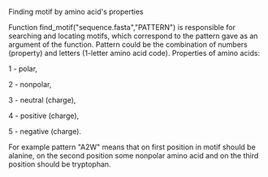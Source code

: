 Finding motif by amino acid's properties

Function find_motif("sequence.fasta","PATTERN") is responsible for searching and locating motifs, which correspond to the pattern gave as an argument of the function. Pattern could be the combination of numbers (property) and letters (1-letter amino acid code). Properties of amino acids:
        
  1 - polar,
  
  2 - nonpolar,
  
  3 - neutral (charge),
  
  4 - positive (charge),
  
  5 - negative (charge).

For example pattern "A2W" means that on first position in motif should be alanine, on the second position some nonpolar amino acid and on the third position should be tryptophan. 
